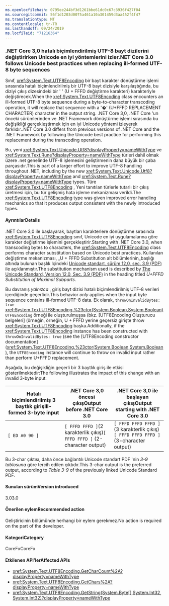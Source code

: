 ```yaml
---
ms.openlocfilehash: 0795ee244bf3d1261bbe61dc0c67c3936f427f04
ms.sourcegitcommit: 56f1d1203d0075a461a10a301459d3aa452f4f47
ms.translationtype: MT
ms.contentlocale: tr-TR
ms.lasthandoff: 09/24/2019
ms.locfileid: "71216364"
---
```

### <a name="net-core-30-follows-unicode-best-practices-when-replacing-ill-formed-utf-8-byte-sequences"></a><span data-ttu-id="2234f-101">.NET Core 3,0 hatalı biçimlendirilmiş UTF-8 bayt dizilerini değiştirirken Unicode en iyi yöntemlerini izler</span><span class="sxs-lookup"><span data-stu-id="2234f-101">.NET Core 3.0 follows Unicode best practices when replacing ill-formed UTF-8 byte sequences</span></span>

<span data-ttu-id="2234f-102">Sınıf, <xref:System.Text.UTF8Encoding> bir bayt karakter dönüştürme işlemi sırasında hatalı biçimlendirilmiş bir UTF-8 bayt dizisiyle karşılaştığında, bu diziyi çıkış dizesindeki bir ' ' (U + FFFD değiştirme karakteri) karakteriyle değiştirecek.</span><span class="sxs-lookup"><span data-stu-id="2234f-102">When the <xref:System.Text.UTF8Encoding> class encounters an ill-formed UTF-8 byte sequence during a byte-to-character transcoding operation, it will replace that sequence with a '�' (U+FFFD REPLACEMENT CHARACTER) character in the output string.</span></span> <span data-ttu-id="2234f-103">.NET Core 3,0, .NET Core 'un önceki sürümlerinden ve .NET Framework dönüştürme işlemi sırasında bu değişikliği gerçekleştirmek için en iyi Unicode yöntemi izleyerek farklıdır.</span><span class="sxs-lookup"><span data-stu-id="2234f-103">.NET Core 3.0 differs from previous versions of .NET Core and the .NET Framework by following the Unicode best practice for performing this replacement during the transcoding operation.</span></span>

<span data-ttu-id="2234f-104">Bu, yeni <xref:System.Text.Unicode.Utf8?displayProperty=nameWithType> ve <xref:System.Text.Rune?displayProperty=nameWithType> türleri dahil olmak üzere .net genelinde UTF-8 işlemesini geliştirmenin daha büyük bir çaba parçasıdır.</span><span class="sxs-lookup"><span data-stu-id="2234f-104">This is part of a larger effort to improve UTF-8 handling throughout .NET, including by the new <xref:System.Text.Unicode.Utf8?displayProperty=nameWithType> and <xref:System.Text.Rune?displayProperty=nameWithType> types.</span></span> <span data-ttu-id="2234f-105">Türe <xref:System.Text.UTF8Encoding> , Yeni tanıtılan türlerle tutarlı bir çıkış üretmesi için, bu tür gelişmiş hata işleme mekanizması verildi.</span><span class="sxs-lookup"><span data-stu-id="2234f-105">The <xref:System.Text.UTF8Encoding> type was given improved error handling mechanics so that it produces output consistent with the newly introduced types.</span></span>

#### <a name="details"></a><span data-ttu-id="2234f-106">Ayrıntılar</span><span class="sxs-lookup"><span data-stu-id="2234f-106">Details</span></span>

<span data-ttu-id="2234f-107">.NET Core 3,0 ile başlayarak, baytları karakterlere dönüştürme sırasında <xref:System.Text.UTF8Encoding> sınıf, Unicode en iyi uygulamalarına göre karakter değiştirme işlemini gerçekleştirir.</span><span class="sxs-lookup"><span data-stu-id="2234f-107">Starting with .NET Core 3.0, when transcoding bytes to characters, the <xref:System.Text.UTF8Encoding> class performs character substitution based on Unicode best practices.</span></span> <span data-ttu-id="2234f-108">Kullanılan değiştirme mekanizması, _U + FFFD Substitution alt bölümlerinin_başlığı altında bulunan başlık Içindeki [Unicode standart, sürüm 12,0, sec. 3,9 (PDF)](https://www.unicode.org/versions/Unicode12.0.0/ch03.pdf) ile açıklanmıştır.</span><span class="sxs-lookup"><span data-stu-id="2234f-108">The substitution mechanism used is described by [The Unicode Standard, Version 12.0, Sec. 3.9 (PDF)](https://www.unicode.org/versions/Unicode12.0.0/ch03.pdf) in the heading titled _U+FFFD Substitution of Maximal Subparts_.</span></span>

<span data-ttu-id="2234f-109">Bu davranış _yalnızca_ , giriş bayt dizisi hatalı biçimlendirilmiş UTF-8 verileri içerdiğinde geçerlidir.</span><span class="sxs-lookup"><span data-stu-id="2234f-109">This behavior _only_ applies when the input byte sequence contains ill-formed UTF-8 data.</span></span> <span data-ttu-id="2234f-110">Ek olarak, `throwOnInvalidBytes: true` <xref:System.Text.UTF8Encoding.%23ctor(System.Boolean,System.Boolean)> `UTF8Encoding` örneği ile oluşturulmuşsa (bkz. [UTF8Encoding Oluşturucu belgeleri] (örneğin, örneğin, U + FFFD yerine geçersiz girişte throw <xref:System.Text.UTF8Encoding> başka.</span><span class="sxs-lookup"><span data-stu-id="2234f-110">Additionally, if the <xref:System.Text.UTF8Encoding> instance has been constructed with `throwOnInvalidBytes: true` (see the [UTF8Encoding constructor documentation](<xref:System.Text.UTF8Encoding.%23ctor(System.Boolean,System.Boolean)>, the `UTF8Encoding` instance will continue to throw on invalid input rather than perform U+FFFD replacement.</span></span>

<span data-ttu-id="2234f-111">Aşağıda, bu değişikliğin geçerli bir 3 baytlık giriş ile etkisi gösterilmektedir:</span><span class="sxs-lookup"><span data-stu-id="2234f-111">The following illustrates the impact of this change with an invalid 3-byte input:</span></span>

|<span data-ttu-id="2234f-112">Hatalı biçimlendirilmiş 3 baytlık giriş</span><span class="sxs-lookup"><span data-stu-id="2234f-112">Ill-formed 3-byte input</span></span>|<span data-ttu-id="2234f-113">.NET Core 3,0 öncesi çıkış</span><span class="sxs-lookup"><span data-stu-id="2234f-113">Output before .NET Core 3.0</span></span>|<span data-ttu-id="2234f-114">.NET Core 3,0 ile başlayan çıkış</span><span class="sxs-lookup"><span data-stu-id="2234f-114">Output starting with .NET Core 3.0</span></span>|
|---|---|---|
| `[ ED A0 90 ]` | <span data-ttu-id="2234f-115">`[ FFFD FFFD ]`(2 karakterlik çıkış)</span><span class="sxs-lookup"><span data-stu-id="2234f-115">`[ FFFD FFFD ]` (2-character output)</span></span>| <span data-ttu-id="2234f-116">`[ FFFD FFFD FFFD ]`(3 karakterlik çıkış)</span><span class="sxs-lookup"><span data-stu-id="2234f-116">`[ FFFD FFFD FFFD ]` (3-character output)</span></span>|

<span data-ttu-id="2234f-117">Bu 3-char çıktısı, daha önce bağlantılı Unicode standart PDF 'nin _3-9 tablosuna_ göre tercih edilen çıktıdır.</span><span class="sxs-lookup"><span data-stu-id="2234f-117">This 3-char output is the preferred output, according to _Table 3-9_ of the previously linked Unicode Standard PDF.</span></span>

#### <a name="version-introduced"></a><span data-ttu-id="2234f-118">Sunulan sürüm</span><span class="sxs-lookup"><span data-stu-id="2234f-118">Version introduced</span></span>

<span data-ttu-id="2234f-119">3.0</span><span class="sxs-lookup"><span data-stu-id="2234f-119">3.0</span></span>

#### <a name="recommended-action"></a><span data-ttu-id="2234f-120">Önerilen eylem</span><span class="sxs-lookup"><span data-stu-id="2234f-120">Recommended action</span></span>

<span data-ttu-id="2234f-121">Geliştiricinin bölümünde herhangi bir eylem gerekmez.</span><span class="sxs-lookup"><span data-stu-id="2234f-121">No action is required on the part of the developer.</span></span>

#### <a name="category"></a><span data-ttu-id="2234f-122">Kategori</span><span class="sxs-lookup"><span data-stu-id="2234f-122">Category</span></span>

<span data-ttu-id="2234f-123">CoreFx</span><span class="sxs-lookup"><span data-stu-id="2234f-123">CoreFx</span></span>

#### <a name="affected-apis"></a><span data-ttu-id="2234f-124">Etkilenen API’ler</span><span class="sxs-lookup"><span data-stu-id="2234f-124">Affected APIs</span></span>

- <xref:System.Text.UTF8Encoding.GetCharCount%2A?displayProperty=nameWithType>
- <xref:System.Text.UTF8Encoding.GetChars%2A?displayProperty=nameWithType>
- <xref:System.Text.UTF8Encoding.GetString(System.Byte[],System.Int32,System.Int32)?displayProperty=nameWithType>

<!--

### Affected APIs

- `Overload:System.Text.UTF8Encoding.GetCharCount`
- `Overload:System.Text.UTF8Encoding.GetChars`
- `M:System.Text.UTF8Encoding.GetString(System.Byte[],System.Int32,System.Int32)`

-->
